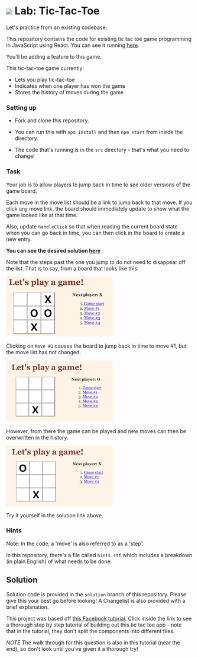 # ![](https://ga-dash.s3.amazonaws.com/production/assets/logo-9f88ae6c9c3871690e33280fcf557f33.png) Lab: Tic-Tac-Toe

Let's practice from an existing codebase.

This repository contains the code for existing tic tac toe game programming in JavaScript using React. You can see it running [here](https://susiremondi.github.io/tictacReact/).

You'll be adding a feature to this game.

This tic-tac-toe game currently:

* Lets you play tic-tac-toe
* Indicates when one player has won the game
* Stores the history of moves during the game

### Setting up

* Fork and clone this repository.

* You can run this with `npm install` and then `npm start` from inside the directory.

* The code that's running is in the `src` directory - that's what you need to change!

### Task

Your job is to allow players to jump back in time to see older versions of the game board.

Each move in the move list should be a link to jump back to that move. If you click any move link, the board should immediately update to show what the game looked like at that time.

Also, update `handleClick` so that when reading the current board state when you can go back in time, you can then click in the board to create a new entry.

**You can see the desired solution [here](https://susiremondi.github.io/tictacSolution/)**

Note that the steps past the one you jump to do not need to disappear off the list. That is to say, from a board that looks like this:

![board](assets/board.png)

Clicking on `Move #1` causes the board to jump back in time to move #1, but the move list has not changed.

![board 2](assets/board2.png)

However, from there the game can be played and new moves can then be overwritten in the history.

![board 3](assets/board3.png)

Try it yourself in the solution link above.


### Hints

Note: In the code, a 'move' is also referred to as a 'step'.

In this repository, there's a file called `hints.rtf` which includes a breakdown (in plain English) of what needs to be done.


## Solution

Solution code is provided in the `solution` branch of this repository. Please give this your best go before looking! A Changelist is also provided with a brief explanation.

This project was based off [this Facebook tutorial](https://facebook.github.io/react/tutorial/tutorial.html
). Click inside the link to see a thorough step by step tutorial of building out this tic tac toe app - note that in the tutorial, they don't split the components into different files.

*NOTE* The walk through for this question is also in this tutorial (near the end), so don't look until you've given it a thorough try!
